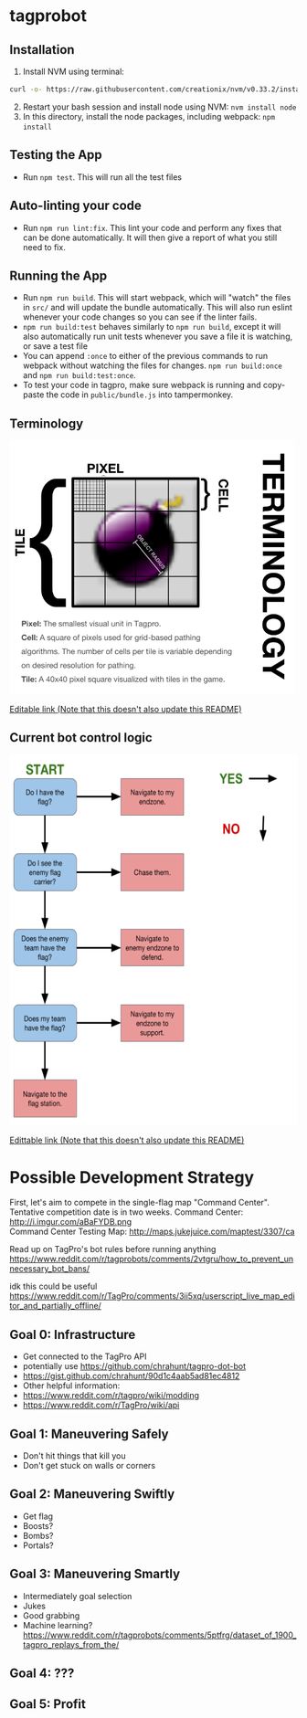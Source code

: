 # tagprobot
## Installation
1. Install NVM using terminal:
```sh
curl -o- https://raw.githubusercontent.com/creationix/nvm/v0.33.2/install.sh | bash
```
2. Restart your bash session and install node using NVM: `nvm install node`
3. In this directory, install the node packages, including webpack: `npm install`

## Testing the App
- Run `npm test`. This will run all the test files

## Auto-linting your code
- Run `npm run lint:fix`. This lint your code and perform any fixes that can be done automatically. It will then give a report of what you still need to fix.


## Running the App
- Run `npm run build`.  This will start webpack, which will "watch" the files in `src/` and will update the bundle automatically.  This will also run eslint whenever your code changes so you can see if the linter fails.
- `npm run build:test` behaves similarly to `npm run build`, except it will also automatically run unit tests whenever you save a file it is watching, or save a test file
- You can append `:once` to either of the previous commands to run webpack without watching the files for changes. `npm run build:once` and `npm run build:test:once`.
- To test your code in tagpro, make sure webpack is running and copy-paste the code in `public/bundle.js` into tampermonkey.

## Terminology

<img src="resources/terminology.png" width="500">

[Editable link (Note that this doesn't also update this
README)](https://docs.google.com/drawings/d/18z9lRNxtATF4BkE7FFKQNEzWvFpPLd7EQOYPj2sTDok/edit)

## Current bot control logic

<img src="resources/fsm.png" height="650">

[Edittable link (Note that this doesn't also update this README)](https://docs.google.com/drawings/d/1dATBh8-rJaJgQ8SCulkl_3XUK_18F7JSp6zsTquQ4uQ/edit)

# Possible Development Strategy
First, let's aim to compete in the single-flag map "Command Center". Tentative competition date is in two weeks.
Command Center: http://i.imgur.com/aBaFYDB.png  
Command Center Testing Map: http://maps.jukejuice.com/maptest/3307/ca

Read up on TagPro's bot rules before running anything
https://www.reddit.com/r/tagprobots/comments/2vtgru/how_to_prevent_unnecessary_bot_bans/

idk this could be useful
https://www.reddit.com/r/TagPro/comments/3ii5xq/userscript_live_map_editor_and_partially_offline/
## Goal 0: Infrastructure
 - Get connected to the TagPro API
 - potentially use https://github.com/chrahunt/tagpro-dot-bot
  - https://gist.github.com/chrahunt/90d1c4aab5ad81ec4812
 - Other helpful information:
  - https://www.reddit.com/r/tagpro/wiki/modding
  - https://www.reddit.com/r/TagPro/wiki/api

## Goal 1: Maneuvering Safely
 - Don't hit things that kill you
 - Don't get stuck on walls or corners

## Goal 2: Maneuvering Swiftly
 - Get flag
 - Boosts?
 - Bombs?
 - Portals?

## Goal 3: Maneuvering Smartly
 - Intermediately goal selection
 - Jukes
 - Good grabbing
 - Machine learning? https://www.reddit.com/r/tagprobots/comments/5ptfrg/dataset_of_1900_tagpro_replays_from_the/
 
## Goal 4: ???

## Goal 5: Profit
